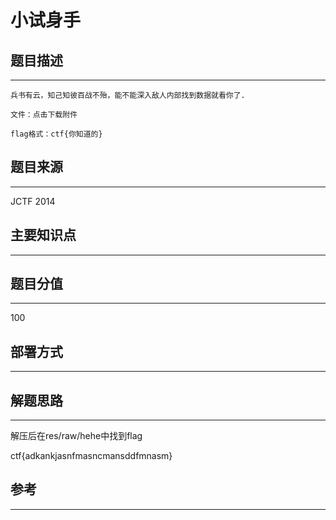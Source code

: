# 小试身手

## 题目描述
---
```
兵书有云，知己知彼百战不殆，能不能深入敌人内部找到数据就看你了.

文件：点击下载附件

flag格式：ctf{你知道的}
```

## 题目来源
---
JCTF 2014

## 主要知识点
---


## 题目分值
---
100

## 部署方式
---


## 解题思路
---

解压后在res/raw/hehe中找到flag

ctf{adkankjasnfmasncmansddfmnasm}

## 参考
---
